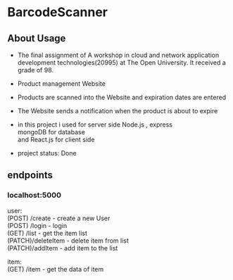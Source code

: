# BarcodeScanner

## About Usage 
 - The final assignment of A workshop in cloud and network application development technologies(20995) at The Open University.
    It received a grade of 98.


 - Product management Website
 - Products are scanned into the Website and expiration dates are entered
 - The Website sends a notification when the product is about to expire

 - in this project i used for server side Node.js , express <br>
  mongoDB for database<br>
  and React.js for client side 

 - project status: Done


## endpoints
### localhost:5000

user:<br>
(POST) /create - create a new User<br>
(POST) /login - login<br>
(GET)  /list - get the item list<br>
(PATCH)/deleteItem - delete item from list<br>
(PATCH)/addItem - add item to the list<br>

item:<br>
(GET) /item - get the data of item<br>


